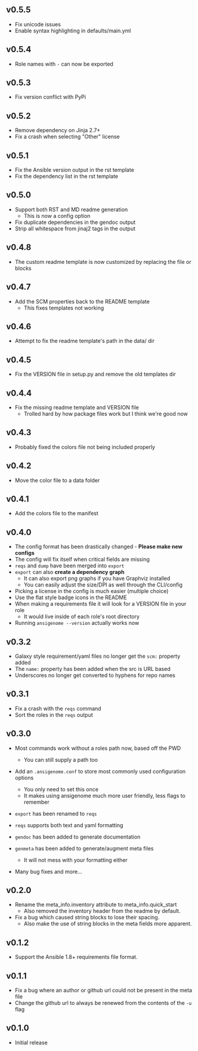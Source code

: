 ## v0.5.5

- Fix unicode issues
- Enable syntax highlighting in defaults/main.yml

## v0.5.4

- Role names with `-` can now be exported

## v0.5.3

- Fix version conflict with PyPi

## v0.5.2

- Remove dependency on Jinja 2.7+
- Fix a crash when selecting "Other" license

## v0.5.1

- Fix the Ansible version output in the rst template
- Fix the dependency list in the rst template

## v0.5.0

- Support both RST and MD readme generation
  - This is now a config option
- Fix duplicate dependencies in the gendoc output
- Strip all whitespace from jinaj2 tags in the output

## v0.4.8

- The custom readme template is now customized by replacing the file or blocks

## v0.4.7

- Add the SCM properties back to the README template
  - This fixes templates not working

## v0.4.6

- Attempt to fix the readme template's path in the data/ dir

## v0.4.5

- Fix the VERSION file in setup.py and remove the old templates dir

## v0.4.4

- Fix the missing readme template and VERSION file
  - Trolled hard by how package files work but I think we're good now

## v0.4.3

- Probably fixed the colors file not being included properly

## v0.4.2

- Move the color file to a data folder

## v0.4.1

- Add the colors file to the manifest

## v0.4.0

- The config format has been drastically changed - **Please make new configs**
- The config will fix itself when critical fields are missing
- `reqs` and `dump` have been merged into `export`
- `export` can also **create a dependency graph**
  - It can also export png graphs if you have Graphviz installed
  - You can easily adjust the size/DPI as well through the CLI/config
- Picking a license in the config is much easier (multiple choice)
- Use the flat style badge icons in the README
- When making a requirements file it will look for a VERSION file in your role
  - It would live inside of each role's root directory
- Running `ansigenome --version` actually works now

## v0.3.2

- Galaxy style requirement/yaml files no longer get the `scm:` property added
- The `name:` property has been added when the src is URL based
- Underscores no longer get converted to hyphens for repo names

## v0.3.1

- Fix a crash with the `reqs` command
- Sort the roles in the `reqs` output

## v0.3.0
- Most commands work without a roles path now, based off the PWD
  - You can still supply a path too

- Add an `.ansigenome.conf` to store most commonly used configuration options
  - You only need to set this once
  - It makes using ansigenome much more user friendly, less flags to remember

- `export` has been renamed to `reqs`
- `reqs` supports both text and yaml formatting
- `gendoc` has been added to generate documentation
- `genmeta` has been added to generate/augment meta files
  - It will not mess with your formatting either

- Many bug fixes and more...

## v0.2.0
- Rename the meta_info.inventory attribute to meta_info.quick_start
  - Also removed the inventory header from the readme by default.
- Fix a bug which caused string blocks to lose their spacing.
  - Also make the use of string blocks in the meta fields more apparent.

## v0.1.2
- Support the Ansible 1.8+ requirements file format.

## v0.1.1
- Fix a bug where an author or github url could not be present in the meta file
- Change the github url to always be renewed from the contents of the `-u` flag

## v0.1.0

- Initial release
